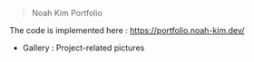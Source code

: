> Noah Kim Portfolio

The code is implemented here : 
https://portfolio.noah-kim.dev/

+ Gallery : Project-related pictures
